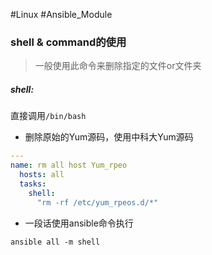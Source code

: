 #Linux #Ansible_Module
### shell & command的使用
>一般使用此命令来删除指定的文件or文件夹

##### shell: 
直接调用`/bin/bash`


- 删除原始的Yum源码，使用中科大Yum源码
```yml
---
name: rm all host Yum_rpeo
  hosts: all
  tasks:
    shell:
	  "rm -rf /etc/yum_rpeos.d/*"
```
- 一段话使用ansible命令执行
```shell
ansible all -m shell 
```




